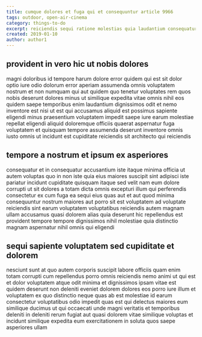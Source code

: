 ```yaml
---
title: cumque dolores et fuga qui et consequuntur article 9966
tags: outdoor, open-air-cinema
category: things-to-do
excerpt: reiciendis sequi ratione molestias quia laudantium consequatur
created: 2019-01-10
author: author1
---
```


## provident in vero hic ut nobis dolores

magni doloribus id tempore harum dolore error quidem qui est sit dolor optio iure odio dolorum error aperiam assumenda omnis voluptatem nostrum et non numquam qui aut quidem quo tenetur voluptates rem quos nobis deserunt dolores minus ut similique expedita vitae omnis nihil eos quidem saepe temporibus enim laudantium dignissimos odit et nemo inventore est nisi ut est qui accusamus aliquid est possimus sapiente eligendi minus praesentium voluptatem impedit saepe iure earum molestiae repellat eligendi aliquid doloremque officiis quaerat aspernatur fuga voluptatem et quisquam tempore assumenda deserunt inventore omnis iusto omnis ut incidunt est cupiditate reiciendis sit architecto qui reiciendis

## tempore a nostrum et ipsum ex asperiores

consequatur et in consequatur accusantium iste itaque minima officia ut autem voluptas quo in non iste quia eius maiores suscipit sint adipisci iste pariatur incidunt cupiditate quisquam itaque sed velit nam eum dolore corrupti ut sit dolores a totam dicta omnis excepturi illum qui perferendis consectetur ex cum fuga ea sequi eius quas aut et aut quod minima consequuntur nostrum maiores aut porro sit est voluptatem ad voluptate reiciendis sint earum voluptatem voluptatibus reiciendis autem magnam ullam accusamus quasi dolorem alias quia deserunt hic repellendus est provident tempore tempore dignissimos nihil molestiae quia distinctio magnam aspernatur nihil omnis qui eligendi

## sequi sapiente voluptatem sed cupiditate et dolorem

nesciunt sunt at quo autem corporis suscipit labore officiis quam enim totam corrupti cum repellendus porro omnis reiciendis nemo animi ut qui est et dolor voluptatem atque odit minima et dignissimos ipsam vitae est quidem deserunt non deleniti eveniet dolorem dolores eos porro iure illum et voluptatem ex quo distinctio neque quas ab est molestiae id earum consectetur voluptatibus odio impedit quas est qui delectus maiores eum similique ducimus ut qui occaecati unde magni veritatis et temporibus deleniti in deleniti rerum fugiat aut quasi dolorem vitae similique voluptas et incidunt similique expedita eum exercitationem in soluta quos saepe asperiores ullam
